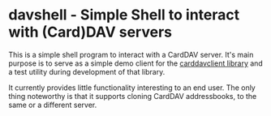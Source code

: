 # davshell - Simple Shell to interact with (Card)DAV servers

This is a simple shell program to interact with a CardDAV server. It's main purpose is to serve as a simple demo client
for the [carddavclient library](https://github.com/mstilkerich/carddavclient) and a test utility during development of that library.

It currently provides little functionality interesting to an end user. The only thing noteworthy is that it supports cloning CardDAV addressbooks, to the same or a different server.
